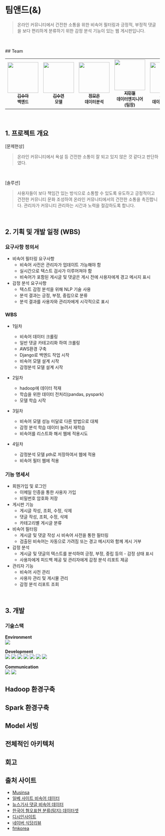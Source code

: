 # 팀앤드(&)
> 온라인 커뮤니티에서 건전한 소통을 위한 비속어 필터링과 긍정적, 부정적 댓글을 보다 편리하게 분류하기 위한 감정 분석 기능이 있는 웹 게시판입니다.
<br/>
<br/>
## Team
<table>
  <tbody>
    <tr>
      <td align="center"><a href="https://github.com/whatevereyewant"><img src="https://avatars.githubusercontent.com/u/145940008?v=4" width="100px;" alt=""/><br /><sub><b>김수아</b></sub></a><br /><sub><b>백엔드</b></sub><br /></td>
      <td align="center"><a href="https://github.com/suddy78"><img src="https://avatars.githubusercontent.com/u/113496210?v=4" width="100px;" alt=""/><br /><sub><b>김수연</b></sub></a><br /><sub><b>모델</b></sub><br /></td>
      <td align="center"><a href="https://github.com/jmeagnes"><img src="https://avatars.githubusercontent.com/u/151423959?v=4" width="100px;" alt=""/><br /><sub><b>정모은</b></sub></a><br /><sub><b>데이터분석</b></sub><br /></td>
      <td align="center"><a href="https://github.com/jiminchur"><img src="https://avatars.githubusercontent.com/u/145955453?v=4" width="100px;" alt=""/><br /><sub><b>지민철</b></sub></a><br /><sub><b>데이터엔지니어(팀장)</b></sub><br /></td>
      <td align="center"><a href="https://github.com/ohyu628"><img src="https://avatars.githubusercontent.com/u/154876483?v=4" width="100px;" alt=""/><br /><sub><b>오유빈</b></sub></a><br /><sub><b>데이터엔지니어</b></sub><br /></td>
      <td align="center"><a href="https://github.com/jaechoi97"><img src="https://avatars.githubusercontent.com/u/145918829?v=4" width="100px;" alt=""/><br /><sub><b>최재웅</b></sub></a><br /><sub><b>데이터분석</b></sub><br /></td>
    </tr>
  </tbody>
</table>
<br/>

## 1. 프로젝트 개요
[문제현상]
> 온라인 커뮤니티에서 욕설 등 건전한 소통이 잘 되고 있지 않은 것 같다고 판단하였다.
<br/>

[솔루션]
> 사용자들이 보다 책임간 있는 방식으로 소통할 수 있도록 유도하고 긍정적이고  건전한 커뮤니티 문화 조성하여 온라인 커뮤니티에서의 건전한 소통을 촉진합니다.
> 관리자가 커뮤니티 관리하는 시간과 노력을 절감하도록 합니다.
<br/>

## 2. 기획 및 개발 일정 (WBS)
### 요구사항 정의서
* 비속어 필터링 요구사항
    * 비속어 사전은 관리자가 업데이트 가능해야 함
    * 실시간으로 텍스트 검사가 이루어져야 함
    * 비속어가 포함된 게시글 및 댓글은 게시 전에 사용자에게 경고 메시지 표시
* 감정 분석 요구사항
    * 텍스트 감정 분석을 위해 NLP 기술 사용
    * 분석 결과는 긍정, 부정, 중립으로 분류
    * 분석 결과를 사용자와 관리자에게 시각적으로 표시
### WBS
* 1일차
    * 비속어 데이터 크롤링
    * 일반 댓글 카테고리화 하여 크롤링
    * AWS환경 구축
    * Django로 백엔드 작업 시작
    * 비속어 모델 설계 시작
    * 감정분석 모델 설계 시작

* 2일차
    * hadoop에 데이터 적재
    * 학습을 위한 데이터 전처리(pandas, pyspark)
    * 모델 학습 시작

* 3일차 
    * 비속어 모델 성능 미달로 다른 방법으로 대체
    * 감정 분석 학습 데이터 늘려서 재학습
    * 비속어를 리스트화 해서 웹에 적용시도

* 4일차
    * 감정분석 모델 pth로 저장하여서 웹에 적용
    * 비속어 필터 웹에 적용
### 기능 명세서
* 회원가입 및 로그인
    * 이메일 인증을 통한 사용자 가입
    * 비밀번호 암호화 저장
* 게시판 기능
    * 게시글 작성, 조회, 수정, 삭제
    * 댓글 작성, 조회, 수정, 삭제
    * 카테고리별 게시글 분류
* 비속어 필터링
    * 게시글 및 댓글 작성 시 비속어 사전을 통한 필터링
    * 검출된 비속어는 자동으로 가려짐 또는 경고 메시지와 함께 게시 거부
* 감정 분석
    * 게시글 및 댓글의 텍스트를 분석하여 긍정, 부정, 중립 등의 - 감정 상태 표시
    * 사용자에게 피드백 제공 및 관리자에게 감정 분석 리포트 제공
* 관리자 기능
    * 비속어 사전 관리
    * 사용자 관리 및 게시물 관리
    * 감정 분석 리포트 조회
<br/>

## 3. 개발
### 기술스택

**Environment**<br>
<img src="https://img.shields.io/badge/vscode-007ACC?style=for-the-badge&logo=visualstudiocode&logoColor=white">

**Development**<br>
<img src="https://img.shields.io/badge/python-3776AB?style=for-the-badge&logo=python&logoColor=white">
<img src="https://img.shields.io/badge/django-092E20?style=for-the-badge&logo=django&logoColor=white">
<img src="https://img.shields.io/badge/bootstrap-7952B3?style=for-the-badge&logo=bootstrap&logoColor=white">
<img src="https://img.shields.io/badge/apachehadoop-66CCFF?style=for-the-badge&logo=apachehadoop&logoColor=black">
<img src="https://img.shields.io/badge/amazonec2-FF9900?style=for-the-badge&logo=amazonec2&logoColor=white">
<img src="https://img.shields.io/badge/apachespark-E25A1C?style=for-the-badge&logo=apachespark&logoColor=white">
<img src="https://img.shields.io/badge/sqlite-003B57?style=for-the-badge&logo=sqlite&logoColor=white">

**Communication**<br>
<img src="https://img.shields.io/badge/github-181717?style=for-the-badge&logo=github&logoColor=white">
<img src="https://img.shields.io/badge/slack-4A154B?style=for-the-badge&logo=slack&logoColor=white">
<br/>

## Hadoop 환경구축
## Spark 환경구축
## Model 서빙
## 전체적인 아키텍처
## 회고
## 출처 사이트
- [Musinsa](https://www.musinsa.com/app/?utm_source=google_shopping&utm_medium=sh&source=GOSHSAP001&utm_source=google_shopping&utm_medium=sh&source=GOSHSAP001&gclid=CjwKCAiAzJOtBhALEiwAtwj8tqGiZ3KsEj28ahRoGruhkvSVOKQpIPV9G3QI3XlZUmggjbQA3HeBvRoCmUEQAvD_BwE)
- [일베 사이트 비속어 데이터](https://github.com/2runo/Curse-detection-data/blob/master/dataset.txt)
- [뉴스기사 댓글 비속어 데이터](https://github.com/kocohub/korean-hate-speech)
- [한국어 혐오표현 분류(탐지) 데이터셋](https://open.selectstar.ai/ko/?page_id=5948)
- [디시인사이트](https://gall.dcinside.com/board/lists/?id=leagueoflegends5)
- [네이버 식당리뷰](https://m.place.naver.com/restaurant/1085956231/review/visitor?entry=ple&reviewSort=recent)
- [fmkorea](https://www.fmkorea.com/fm24free)


